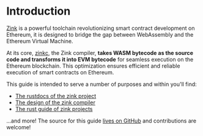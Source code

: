 # Introduction

[Zink][zink] is a powerful toolchain revolutionizing smart contract development
on Ethereum, it is designed to bridge the gap between WebAssembly and the Ethereum
Virtual Machine.

At its core, [zinkc][zinkc], the Zink compiler, **takes WASM bytecode as the source
code and transforms it into EVM bytecode** for seamless execution on the Ethereum
blockchain. This optimization ensures efficient and reliable execution of smart
contracts on Ethereum.

This guide is intended to serve a number of purposes and within you'll find:

- [The rustdocs of the zink project][rustdocs]
- [The design of the zink compiler][compiler]
- [The rust guide of zink projects][styles]

...and more! The source for this guide [lives on GitHub][source] and contributions are welcome!

[compiler]: /compiler
[styles]: /styles
[zink]: https://github.com/clearloop/zink
[zinkc]: https://github.com/clearloop/zink/tree/main/compiler
[rustdocs]: https://docs.zink-lang.org/rustdocs
[source]: https://github.com/clearloop/zink/tree/main/docs
